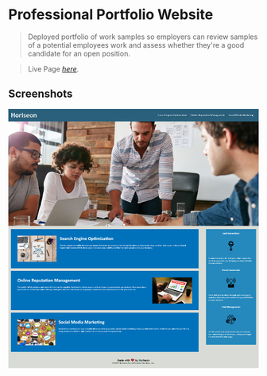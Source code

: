 # Professional Portfolio Website
> Deployed portfolio of work samples so employers can review samples of a potential employees work and assess whether they're a good candidate for an open position.


> Live Page [_here_](https://tannerreed29.github.io/Professional-Portfolio/).


## Screenshots
![Website Preview](./assets/images/Horiseon-Preview.png)
